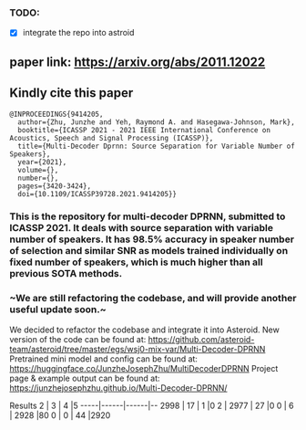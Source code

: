 ### TODO:
- [x] integrate the repo into astroid

## paper link: https://arxiv.org/abs/2011.12022

## Kindly cite this paper
```
@INPROCEEDINGS{9414205,
  author={Zhu, Junzhe and Yeh, Raymond A. and Hasegawa-Johnson, Mark},
  booktitle={ICASSP 2021 - 2021 IEEE International Conference on Acoustics, Speech and Signal Processing (ICASSP)}, 
  title={Multi-Decoder Dprnn: Source Separation for Variable Number of Speakers}, 
  year={2021},
  volume={},
  number={},
  pages={3420-3424},
  doi={10.1109/ICASSP39728.2021.9414205}}
```

### This is the repository for multi-decoder DPRNN, submitted to ICASSP 2021. It deals with source separation with variable number of speakers. It has 98.5% accuracy in speaker number of selection and similar SNR as models trained individually on fixed number of speakers, which is much higher than all previous SOTA methods.

### ~We are still refactoring the codebase, and will provide another useful update soon.~
We decided to refactor the codebase and integrate it into Asteroid.
New version of the code can be found at: https://github.com/asteroid-team/asteroid/tree/master/egs/wsj0-mix-var/Multi-Decoder-DPRNN
Pretrained mini model and config can be found at: https://huggingface.co/JunzheJosephZhu/MultiDecoderDPRNN
Project page & example output can be found at: https://junzhejosephzhu.github.io/Multi-Decoder-DPRNN/

Results
2    | 3    | 4    |5
-----|------|------|--
2998 | 17   | 1    |0
2    | 2977 | 27   |0
0    | 6    | 2928 |80
0    | 0    | 44   |2920
